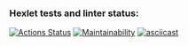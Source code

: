 ### Hexlet tests and linter status:
[![Actions Status](https://github.com/Mirazen/frontend-project-44/actions/workflows/hexlet-check.yml/badge.svg)](https://github.com/Mirazen/frontend-project-44/actions)
[![Maintainability](https://api.codeclimate.com/v1/badges/a2ec5d88c2d70d95cef1/maintainability)](https://codeclimate.com/github/Mirazen/frontend-project-44/maintainability)
[![asciicast](https://asciinema.org/a/dsDGYMVNXOL7qIWi6TdzYW4TU.svg)](https://asciinema.org/a/dsDGYMVNXOL7qIWi6TdzYW4TU)